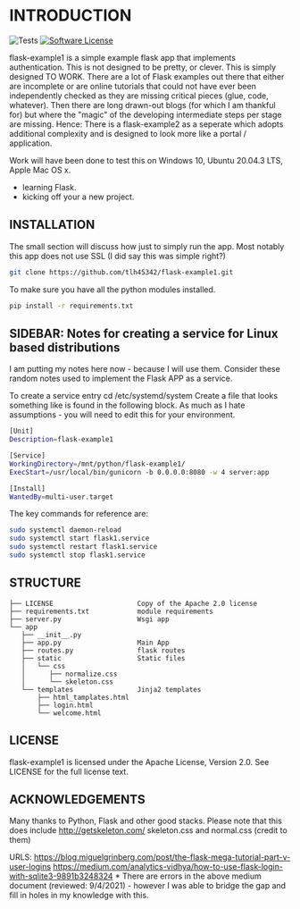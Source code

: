 # INTRODUCTION

![Tests](https://github.com/maxcountryman/flask-login/workflows/Tests/badge.svg)
[![Software License](https://img.shields.io/badge/license-Apache%202-blue)](LICENSE)

flask-example1 is a simple example flask app that implements authentication.  This is not designed to be pretty, or clever. This is simply designed TO WORK.  There are a lot of Flask examples out there that either are incomplete or are online tutorials that could not have ever been independently checked as they are missing critical pieces (glue, code, whatever).  Then there are long drawn-out blogs (for which I am thankful for) but where the "magic" of the developing intermediate steps per stage are missing.  Hence:  There is a flask-example2 as a seperate which adopts additional complexity and is designed to look more like a portal / application. 

Work will have been done to test this on Windows 10, Ubuntu 20.04.3 LTS, Apple Mac OS x.

- learning Flask.
- kicking off your a new project.

## INSTALLATION

The small section will discuss how just to simply run the app.  Most notably this app does not use SSL (I did say this was simple right?)

```bash
git clone https://github.com/tlh45342/flask-example1.git
```

To make sure you have all the python modules installed.

```bash
pip install -r requirements.txt
```
## SIDEBAR: Notes for creating a service for Linux based distributions

I am putting my notes here now - because I will use them.  Consider these random notes used to implement the Flask APP as a service.

To create a service entry cd /etc/systemd/system
Create a file that looks something like is found in the following block.
As much as I hate assumptions - you will need to edit this for your environment.

```bash
[Unit]
Description=flask-example1

[Service]
WorkingDirectory=/mnt/python/flask-example1/
ExecStart=/usr/local/bin/gunicorn -b 0.0.0.0:8080 -w 4 server:app

[Install]
WantedBy=multi-user.target
```

The key commands for reference are: 

```bash
sudo systemctl daemon-reload
sudo systemctl start flask1.service
sudo systemctl restart flask1.service
sudo systemctl stop flask1.service
```

## STRUCTURE

    ├── LICENSE                     Copy of the Apache 2.0 license
    ├── requirements.txt            module requirements
    ├── server.py                   Wsgi app
    └── app
       ├── __init__.py
       ├── app.py                   Main App
       ├── routes.py                flask routes
       ├── static                   Static files
       │   └── css
       │      ├── normalize.css    
       │      └── skeleton.css      
       └── templates                Jinja2 templates
           ├── html_tamplates.html
           ├── login.html
           └── welcome.html
 
## LICENSE

flask-example1 is licensed under the Apache License, Version 2.0. See LICENSE for the full license text.

## ACKNOWLEDGEMENTS

Many thanks to Python, Flask and other good stacks.
Please note that this does include http://getskeleton.com/ skeleton.css and normal.css (credit to them)

URLS:
  https://blog.miguelgrinberg.com/post/the-flask-mega-tutorial-part-v-user-logins
  https://medium.com/analytics-vidhya/how-to-use-flask-login-with-sqlite3-9891b3248324
     * There are errors in the above medium document (reviewed: 9/4/2021) - however I was able to bridge the gap and fill in holes in my knowledge with this.
